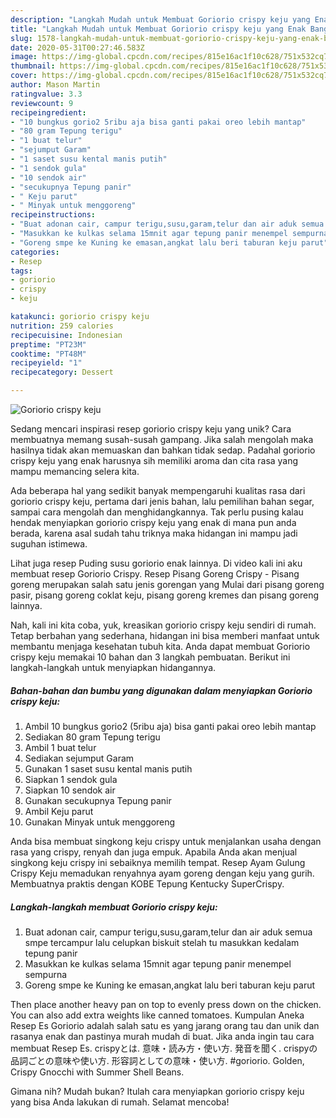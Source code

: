 ```yaml
---
description: "Langkah Mudah untuk Membuat Goriorio crispy keju yang Enak Banget"
title: "Langkah Mudah untuk Membuat Goriorio crispy keju yang Enak Banget"
slug: 1578-langkah-mudah-untuk-membuat-goriorio-crispy-keju-yang-enak-banget
date: 2020-05-31T00:27:46.583Z
image: https://img-global.cpcdn.com/recipes/815e16ac1f10c628/751x532cq70/goriorio-crispy-keju-foto-resep-utama.jpg
thumbnail: https://img-global.cpcdn.com/recipes/815e16ac1f10c628/751x532cq70/goriorio-crispy-keju-foto-resep-utama.jpg
cover: https://img-global.cpcdn.com/recipes/815e16ac1f10c628/751x532cq70/goriorio-crispy-keju-foto-resep-utama.jpg
author: Mason Martin
ratingvalue: 3.3
reviewcount: 9
recipeingredient:
- "10 bungkus gorio2 5ribu aja bisa ganti pakai oreo lebih mantap"
- "80 gram Tepung terigu"
- "1 buat telur"
- "sejumput Garam"
- "1 saset susu kental manis putih"
- "1 sendok gula"
- "10 sendok air"
- "secukupnya Tepung panir"
- " Keju parut"
- " Minyak untuk menggoreng"
recipeinstructions:
- "Buat adonan cair, campur terigu,susu,garam,telur dan air aduk semua smpe tercampur lalu celupkan biskuit stelah tu masukkan kedalam tepung panir"
- "Masukkan ke kulkas selama 15mnit agar tepung panir menempel sempurna"
- "Goreng smpe ke Kuning ke emasan,angkat lalu beri taburan keju parut"
categories:
- Resep
tags:
- goriorio
- crispy
- keju

katakunci: goriorio crispy keju 
nutrition: 259 calories
recipecuisine: Indonesian
preptime: "PT23M"
cooktime: "PT48M"
recipeyield: "1"
recipecategory: Dessert

---
```



![Goriorio crispy keju](https://img-global.cpcdn.com/recipes/815e16ac1f10c628/751x532cq70/goriorio-crispy-keju-foto-resep-utama.jpg)

Sedang mencari inspirasi resep goriorio crispy keju yang unik? Cara membuatnya memang susah-susah gampang. Jika salah mengolah maka hasilnya tidak akan memuaskan dan bahkan tidak sedap. Padahal goriorio crispy keju yang enak harusnya sih memiliki aroma dan cita rasa yang mampu memancing selera kita.

Ada beberapa hal yang sedikit banyak mempengaruhi kualitas rasa dari goriorio crispy keju, pertama dari jenis bahan, lalu pemilihan bahan segar, sampai cara mengolah dan menghidangkannya. Tak perlu pusing kalau hendak menyiapkan goriorio crispy keju yang enak di mana pun anda berada, karena asal sudah tahu triknya maka hidangan ini mampu jadi suguhan istimewa.

Lihat juga resep Puding susu goriorio enak lainnya. Di video kali ini aku membuat resep Goriorio Crispy. Resep Pisang Goreng Crispy - Pisang goreng merupakan salah satu jenis gorengan yang Mulai dari pisang goreng pasir, pisang goreng coklat keju, pisang goreng kremes dan pisang goreng lainnya.


Nah, kali ini kita coba, yuk, kreasikan goriorio crispy keju sendiri di rumah. Tetap berbahan yang sederhana, hidangan ini bisa memberi manfaat untuk membantu menjaga kesehatan tubuh kita. Anda dapat membuat Goriorio crispy keju memakai 10 bahan dan 3 langkah pembuatan. Berikut ini langkah-langkah untuk menyiapkan hidangannya.

<!--inarticleads1-->

##### Bahan-bahan dan bumbu yang digunakan dalam menyiapkan Goriorio crispy keju:

1. Ambil 10 bungkus gorio2 (5ribu aja) bisa ganti pakai oreo lebih mantap
1. Sediakan 80 gram Tepung terigu
1. Ambil 1 buat telur
1. Sediakan sejumput Garam
1. Gunakan 1 saset susu kental manis putih
1. Siapkan 1 sendok gula
1. Siapkan 10 sendok air
1. Gunakan secukupnya Tepung panir
1. Ambil  Keju parut
1. Gunakan  Minyak untuk menggoreng


Anda bisa membuat singkong keju crispy untuk menjalankan usaha dengan rasa yang crispy, renyah dan juga empuk. Apabila Anda akan menjual singkong keju crispy ini sebaiknya memilih tempat. Resep Ayam Gulung Crispy Keju memadukan renyahnya ayam goreng dengan keju yang gurih. Membuatnya praktis dengan KOBE Tepung Kentucky SuperCrispy. 

<!--inarticleads2-->

##### Langkah-langkah membuat Goriorio crispy keju:

1. Buat adonan cair, campur terigu,susu,garam,telur dan air aduk semua smpe tercampur lalu celupkan biskuit stelah tu masukkan kedalam tepung panir
1. Masukkan ke kulkas selama 15mnit agar tepung panir menempel sempurna
1. Goreng smpe ke Kuning ke emasan,angkat lalu beri taburan keju parut


Then place another heavy pan on top to evenly press down on the chicken. You can also add extra weights like canned tomatoes. Kumpulan Aneka Resep Es Goriorio adalah salah satu es yang jarang orang tau dan unik dan rasanya enak dan pastinya murah mudah di buat. Jika anda ingin tau cara membuat Resep Es. crispyとは. 意味・読み方・使い方. 発音を聞く. crispyの 品詞ごとの意味や使い方. 形容詞としての意味・使い方. #goriorio. Golden, Crispy Gnocchi with Summer Shell Beans. 

Gimana nih? Mudah bukan? Itulah cara menyiapkan goriorio crispy keju yang bisa Anda lakukan di rumah. Selamat mencoba!

